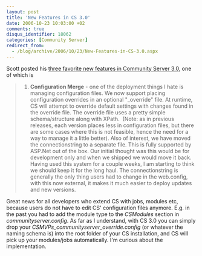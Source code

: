 ```yaml
---
layout: post
title: 'New Features in CS 3.0'
date: 2006-10-23 10:03:00 +02
comments: true
disqus_identifier: 18062
categories: [Community Server]
redirect_from:
  - /blog/archive/2006/10/23/New-Features-in-CS-3.0.aspx
---
```


Scott posted his [three favorite new features in Community Server 3.0](http://scottwater.com/blog/archive/cs-3-0-update.aspx), one of which is

> 1.  **Configuration Merge** - one of the deployment things I hate is managing configuration files. We now support placing configuration overrides in an optional "\_override" file. At runtime, CS will attempt to override default settings with changes found in the override file. The override file uses a pretty simple schema/structure along with XPath.  (Note: as in previous releases, each version places less in configuration files, but there are some cases where this is not feasible, hence the need for a way to manage it a little better). Also of interest, we have moved the connectionstring to a separate file. This is fully supported by ASP.Net out of the box. Our initial thought was this would be for development only and when we shipped we would move it back. Having used this system for a couple weeks, I am starting to think we should keep it for the long haul. The connectionstring is generally the only thing users had to change in the web.config, with this now external, it makes it much easier to deploy updates and new versions.

Great news for all developers who extend CS with jobs, modules etc, because users do not have to edit CS' configuration files anymore. E.g. in the past you had to add the module type to the *CSModules* section in *communityserver.config*. As far as I understand, with CS 3.0 you can simply drop your *CSMVPs\_communityserver\_override.config* (or whatever the naming schema is) into the root folder of your CS installation, and CS will pick up your modules/jobs automatically. I'm curious about the implementation.

